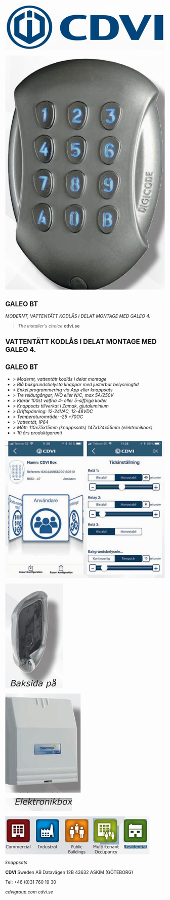 ![](_page_0_Picture_0.jpeg)

![](_page_0_Picture_1.jpeg)

## **GALEO BT**

*MODERNT, VATTENTÄTT KODLÅS I DELAT MONTAGE MED GALEO 4.*

> *The installer's choice*  **cdvi.se**

## **VATTENTÄTT KODLÅS I DELAT MONTAGE MED GALEO 4.**

## **GALEO BT**

- *> Modernt, vattentätt kodlås i delat montage*
- *> Blå bakgrundsbelysta knappar med justerbar belysningtid*
- *> Enkel programmering via App eller knappsats*
- *> Tre reläutgångar, N/O eller N/C, max 5A/250V*
- *> Klarar 100st valfria 4- eller 5-siffriga koder*
- *> Knappsats tillverkat i Zamak, gjutaluminium*
- *> Driftspänning: 12-24VAC, 12-48VDC*
- *> Temperaturområde: -25 +70OC*
- *> Vattentät, IP64*
- *> Mått: 110x75x15mm (knappssats) 147x124x55mm (elektronikbox)*
- *> 10 års produktgaranti*

![](_page_1_Picture_13.jpeg)

![](_page_1_Picture_14.jpeg)

![](_page_1_Picture_15.jpeg)

![](_page_1_Picture_16.jpeg)

![](_page_1_Picture_17.jpeg)

*knappsats*

**CDVI** Sweden AB Datavägen 12B 43632 ASKIM (GÖTEBORG)

Tel: +46 (0)31 760 19 30

*cdvigroup.com cdvi.se*